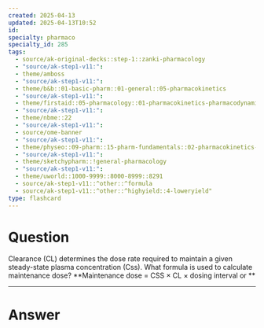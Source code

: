 ```yaml
---
created: 2025-04-13
updated: 2025-04-13T10:52
id: 
specialty: pharmaco
specialty_id: 285
tags:
  - source/ak-original-decks::step-1::zanki-pharmacology
  - "source/ak-step1-v11:": 
  - theme/amboss
  - "source/ak-step1-v11:": 
  - theme/b&b::01-basic-pharm::01-general::05-pharmacokinetics
  - "source/ak-step1-v11:": 
  - theme/firstaid::05-pharmacology::01-pharmacokinetics-pharmacodynamics::03-dosage-calculations
  - "source/ak-step1-v11:": 
  - theme/nbme::22
  - "source/ak-step1-v11:": 
  - source/ome-banner
  - "source/ak-step1-v11:": 
  - theme/physeo::09-pharm::15-pharm-fundamentals::02-pharmacokinetics-and-dosage-calculations
  - "source/ak-step1-v11:": 
  - theme/sketchypharm::!general-pharmacology
  - "source/ak-step1-v11:": 
  - theme/uworld::1000-9999::8000-8999::8291
  - source/ak-step1-v11::^other::^formula
  - source/ak-step1-v11::^other::^highyield::4-loweryield"
type: flashcard
---
```


# Question
Clearance (CL) determines the dose rate required to maintain a given steady-state plasma concentration (Css). What formula is used to calculate maintenance dose?   **Maintenance dose = CSS × CL × dosing interval or **

---

# Answer

